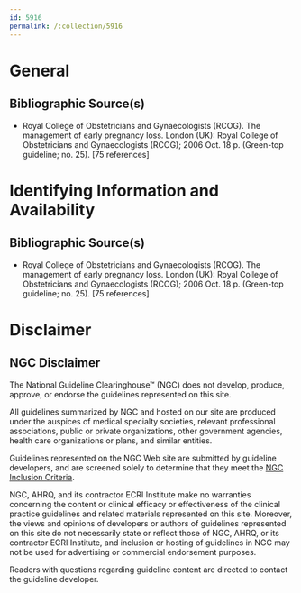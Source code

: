 ```yaml
---
id: 5916
permalink: /:collection/5916
---
```


# General

## Bibliographic Source(s)

- Royal College of Obstetricians and Gynaecologists (RCOG). The management of early pregnancy loss. London (UK): Royal College of Obstetricians and Gynaecologists (RCOG); 2006 Oct. 18 p. (Green-top guideline; no. 25). [75 references]

# Identifying Information and Availability

## Bibliographic Source(s)

- Royal College of Obstetricians and Gynaecologists (RCOG). The management of early pregnancy loss. London (UK): Royal College of Obstetricians and Gynaecologists (RCOG); 2006 Oct. 18 p. (Green-top guideline; no. 25). [75 references]

# Disclaimer

## NGC Disclaimer

The National Guideline Clearinghouse™ (NGC) does not develop, produce, approve, or endorse the guidelines represented on this site.

All guidelines summarized by NGC and hosted on our site are produced under the auspices of medical specialty societies, relevant professional associations, public or private organizations, other government agencies, health care organizations or plans, and similar entities.

Guidelines represented on the NGC Web site are submitted by guideline developers, and are screened solely to determine that they meet the [NGC Inclusion Criteria](/help-and-about/summaries/inclusion-criteria).

NGC, AHRQ, and its contractor ECRI Institute make no warranties concerning the content or clinical efficacy or effectiveness of the clinical practice guidelines and related materials represented on this site. Moreover, the views and opinions of developers or authors of guidelines represented on this site do not necessarily state or reflect those of NGC, AHRQ, or its contractor ECRI Institute, and inclusion or hosting of guidelines in NGC may not be used for advertising or commercial endorsement purposes.

Readers with questions regarding guideline content are directed to contact the guideline developer.

